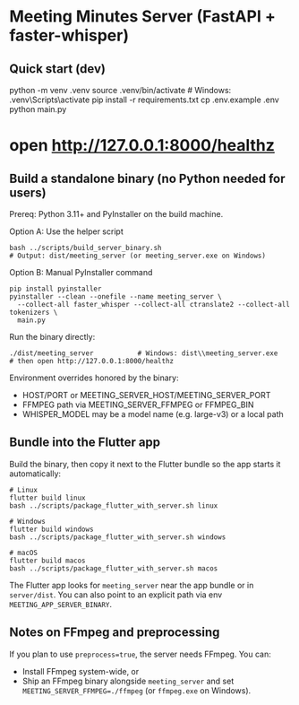 # Meeting Minutes Server (FastAPI + faster-whisper)

## Quick start (dev)
python -m venv .venv
source .venv/bin/activate   # Windows: .venv\Scripts\activate
pip install -r requirements.txt
cp .env.example .env
python main.py
# open http://127.0.0.1:8000/healthz

## Build a standalone binary (no Python needed for users)
Prereq: Python 3.11+ and PyInstaller on the build machine.

Option A: Use the helper script
```
bash ../scripts/build_server_binary.sh
# Output: dist/meeting_server (or meeting_server.exe on Windows)
```

Option B: Manual PyInstaller command
```
pip install pyinstaller
pyinstaller --clean --onefile --name meeting_server \
  --collect-all faster_whisper --collect-all ctranslate2 --collect-all tokenizers \
  main.py
```

Run the binary directly:
```
./dist/meeting_server           # Windows: dist\\meeting_server.exe
# then open http://127.0.0.1:8000/healthz
```

Environment overrides honored by the binary:
- HOST/PORT or MEETING_SERVER_HOST/MEETING_SERVER_PORT
- FFMPEG path via MEETING_SERVER_FFMPEG or FFMPEG_BIN
- WHISPER_MODEL may be a model name (e.g. large-v3) or a local path

## Bundle into the Flutter app
Build the binary, then copy it next to the Flutter bundle so the app starts it automatically:
```
# Linux
flutter build linux
bash ../scripts/package_flutter_with_server.sh linux

# Windows
flutter build windows
bash ../scripts/package_flutter_with_server.sh windows

# macOS
flutter build macos
bash ../scripts/package_flutter_with_server.sh macos
```
The Flutter app looks for `meeting_server` near the app bundle or in `server/dist`. You can also point to an explicit path via env `MEETING_APP_SERVER_BINARY`.

## Notes on FFmpeg and preprocessing
If you plan to use `preprocess=true`, the server needs FFmpeg. You can:
- Install FFmpeg system-wide, or
- Ship an FFmpeg binary alongside `meeting_server` and set `MEETING_SERVER_FFMPEG=./ffmpeg` (or `ffmpeg.exe` on Windows).
